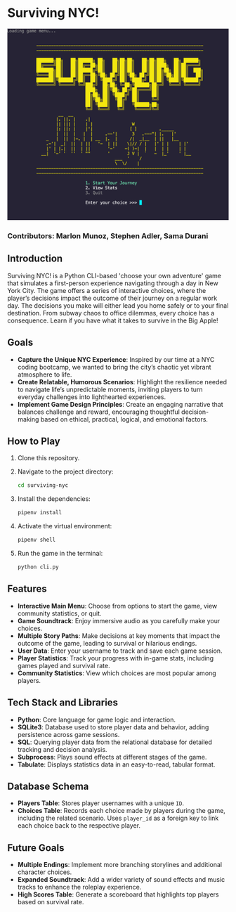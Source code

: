 # Surviving NYC!

![Surviving NYC](snyc.png)

### Contributors: Marlon Munoz, Stephen Adler, Sama Durani


## Introduction 
Surviving NYC! is a Python CLI-based 'choose your own adventure' game that simulates a first-person experience navigating through a day in New York City. The game offers a series of interactive choices, where the player’s decisions impact the outcome of their journey on a regular work day. The decisions you make will either lead you home safely or to your final destination. From subway chaos to office dilemmas, every choice has a consequence. Learn if you have what it takes to survive in the Big Apple!

## Goals
- **Capture the Unique NYC Experience**: Inspired by our time at a NYC coding bootcamp, we wanted to bring the city’s chaotic yet vibrant atmosphere to life.
- **Create Relatable, Humorous Scenarios**: Highlight the resilience needed to navigate life’s unpredictable moments, inviting players to turn everyday challenges into lighthearted experiences.
- **Implement Game Design Principles**: Create an engaging narrative that balances challenge and reward, encouraging thoughtful decision-making based on ethical, practical, logical, and emotional factors.

## How to Play
1. Clone this repository.

2. Navigate to the project directory:
   ```sh
   cd surviving-nyc
3. Install the dependencies:
   ```sh
   pipenv install
4. Activate the virtual environment:
   ```sh
   pipenv shell
5. Run the game in the terminal:
   ```sh
   python cli.py

## Features
- **Interactive Main Menu**: Choose from options to start the game, view community statistics, or quit.
- **Game Soundtrack**: Enjoy immersive audio as you carefully make your choices.
- **Multiple Story Paths**: Make decisions at key moments that impact the outcome of the game, leading to survival or hilarious endings.
- **User Data**: Enter your username to track and save each game session.
- **Player Statistics**: Track your progress with in-game stats, including games played and survival rate.
- **Community Statistics**: View which choices are most popular among players.

## Tech Stack and Libraries
- **Python**: Core language for game logic and interaction.
- **SQLite3**: Database used to store player data and behavior, adding persistence across game sessions.
- **SQL**: Querying player data from the relational database for detailed tracking and decision analysis.
- **Subprocess**: Plays sound effects at different stages of the game.
- **Tabulate**: Displays statistics data in an easy-to-read, tabular format.

## Database Schema
- **Players Table**: Stores player usernames with a unique `ID`.
- **Choices Table**: Records each choice made by players during the game, including the related scenario. Uses `player_id` as a foreign key to link each choice back to the respective player.

## Future Goals
- **Multiple Endings**: Implement more branching storylines and additional character choices.
- **Expanded Soundtrack**: Add a wider variety of sound effects and music tracks to enhance the roleplay experience.
- **High Scores Table**: Generate a scoreboard that highlights top players based on survival rate.
